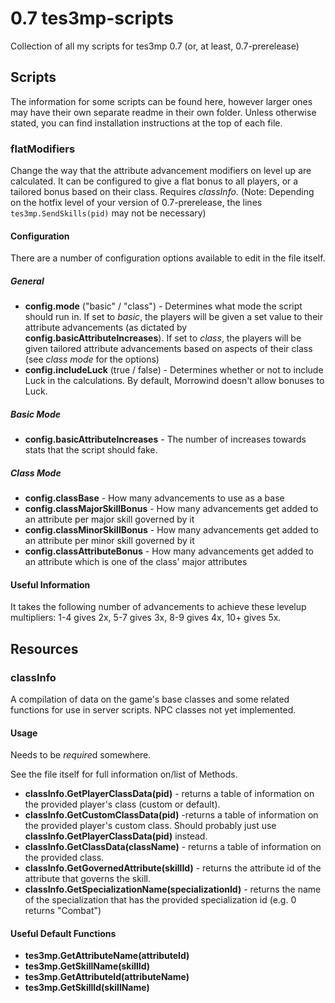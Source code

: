 # 0.7 tes3mp-scripts
Collection of all my scripts for tes3mp 0.7 (or, at least, 0.7-prerelease)

## Scripts
The information for some scripts can be found here, however larger ones may have their own separate readme in their own folder. Unless otherwise stated, you can find installation instructions at the top of each file.
### flatModifiers
Change the way that the attribute advancement modifiers on level up are calculated. It can be configured to give a flat bonus to all players, or a tailored bonus based on their class. Requires *classInfo*. (Note: Depending on the hotfix level of your version of 0.7-prerelease, the lines `tes3mp.SendSkills(pid)` may not be necessary)
#### Configuration
There are a number of configuration options available to edit in the file itself.
##### General
- **config.mode** ("basic" / "class") - Determines what mode the script should run in. If set to *basic*, the players will be given a set value to their attribute advancements (as dictated by **config.basicAttributeIncreases**). If set to *class*, the players will be given tailored attribute advancements based on aspects of their class (see *class mode* for the options)
- **config.includeLuck** (true / false) - Determines whether or not to include Luck in the calculations. By default, Morrowind doesn't allow bonuses to Luck.
##### Basic Mode
- **config.basicAttributeIncreases** - The number of increases towards stats that the script should fake.
##### Class Mode
- **config.classBase** - How many advancements to use as a base
- **config.classMajorSkillBonus** - How many advancements get added to an attribute per major skill governed by it
- **config.classMinorSkillBonus** - How many advancements get added to an attribute per minor skill governed by it
- **config.classAttributeBonus** - How many advancements get added to an attribute which is one of the class' major attributes
#### Useful Information
It takes the following number of advancements to achieve these levelup multipliers:
1-4 gives 2x, 5-7 gives 3x, 8-9 gives 4x, 10+ gives 5x.

## Resources
### classInfo
A compilation of data on the game's base classes and some related functions for use in server scripts. NPC classes not yet implemented.
#### Usage
Needs to be *require*d somewhere.

See the file itself for full information on/list of Methods.
- **classInfo.GetPlayerClassData(pid)** - returns a table of information on the provided player's class (custom or default).
- **classInfo.GetCustomClassData(pid)** -returns a table of information on the provided player's custom class. Should probably just use **classInfo.GetPlayerClassData(pid)** instead.
- **classInfo.GetClassData(className)** - returns a table of information on the provided class.
- **classInfo.GetGovernedAttribute(skillId)** - returns the attribute id of the attribute that governs the skill.
- **classInfo.GetSpecializationName(specializationId)** - returns the name of the specialization that has the provided specialization id (e.g. 0 returns "Combat")

#### Useful Default Functions
- **tes3mp.GetAttributeName(attributeId)**
- **tes3mp.GetSkillName(skillId)**
- **tes3mp.GetAttributeId(attributeName)**
- **tes3mp.GetSkillId(skillName)**
